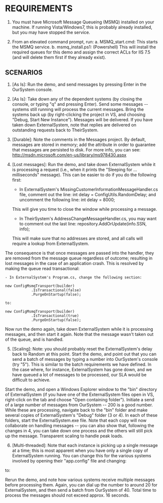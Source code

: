 # REQUIREMENTS #

1. You must have Microsoft Message Queueing (MSMQ) installed on your machine. If running Vista/Windows7, this is probably already installed, but you may have stopped the service. 

2. From an elevated command prompt, run:
a. MSMQ_start.cmd: This starts the MSMQ service.
b. msmq_install.ps1: (Powershell) This will install the required queues for this demo and assign the correct ACLs for IIS 7.5 (and will delete them first if they already exist).


## SCENARIOS ##
1. [As Is]: Run the demo, and send messages by pressing Enter in the OurSystem console.
2. [As Is]: Take down any of the dependent systems (by closing the console, or typing "q" and pressing Enter). Send some messages -- systems still running will process the current messages. Bring the systems back up (by right-clicking the project in VS, and choosing "Debug, Start New Instance"). Messages will be delivered. If you have taken down ExternalSystem, note that replies are delivered on outstanding requests back to TheirSystem.
3. [Durable]: Note the comments in the Messages project. By default, messages are stored in memory; add the attribute in order to guarantee that messages are persisted to disk. For more info, you can see: http://msdn.microsoft.com/en-us/library/ms978430.aspx
4. [Lost messages]: Run the demo, and take down ExternalSystem while it is processing a request (i.e., when it prints the "Sleeping for ... milliseconds" message). This can be easier to do if you do the following first:
	- In ExternalSystem's MissingCustomerInformationMessageHandler.cs file, comment out the line:
	int delay = ConfigUtils.RandomDelay;
	and uncomment the following line:
	int delay = 8000;
	
	This will give you time to close the window while processing a message.
	
	- In TheirSystem's AddressChangeMessageHandler.cs, you may want to comment out the last line:
	repository.AddOrUpdate(info.SSN, info);
	
	This will make sure that no addresses are stored, and all calls will require a lookup from ExternalSystem.

The consequence is that once messages are passed into the handler, they are removed from the message queue regardless of outcome; resulting in lost messages in the case of an application crash. This is resolved by making the queue read transactional:

	- In ExternalSystem's Program.cs, change the following section:
	
	new ConfigMsmqTransport(builder)
                .IsTransactional(false)
                .PurgeOnStartup(false);
                
    to:
    
    new ConfigMsmqTransport(builder)
                .IsTransactional(true)
                .PurgeOnStartup(false);
                
Now run the demo again, take down ExternalSystem while it is processing messages, and then start it again. Note that the message wasn't taken out of the queue, and is handled.

5. [Scaling]: Note: you should probably reset the ExternalSystem's delay back to Random at this point. Start the demo, and point out that you can send a batch of messages by typing a number into OurSystem's console (try "5"). This is similar to the batch requirements we have defined. In the case where, for instance, ExternalSystem has gone down, and we have queued a lot of messages to be processed, our SLA would be difficult to achieve. 

Start the demo, and open a Windows Explorer window to the "bin" directory of ExternalSystem (if you have one of the ExternalSystem files open in VS, right-click on the tab and choose "Open containing folder"). Initiate a send of a large number of messages from OurSystem -- 200 is a good number. While these are processing, navigate back to the "bin" folder and make several copies of ExternalSystem's "Debug" folder (3 or 4). In each of these folders, start the ExternalSystem.exe file. Note that each copy will now collaborate on handling messages -- you can also show that, following the changes in 4, you can take down one process and the others will still pick up the message. Transparent scaling to handle peak loads.

6. [Multi-threaded]: Note that each instance is picking up a single message at a time; this is most apparent when you have only a single copy of ExternalSystem running. You can change this for the various systems involved by opening their "app.config" file and changing:

<MsmqTransportConfig
    InputQueue="worker"
    ErrorQueue="error"
    NumberOfWorkerThreads="1"
    MaxRetries="5"
  />
  
  to:
  
<MsmqTransportConfig
	InputQueue="worker"
	ErrorQueue="error"
	NumberOfWorkerThreads="{some number larger than 1}"
	MaxRetries="5"
/>

Rerun the demo, and note how various systems receive multiple messages before processing them. Again, you can dial up the number to around 20 for ExternalSystem, and then send a batch from OurSystem of 40. Total time to process the messages should not exceed approx. 16 seconds.
